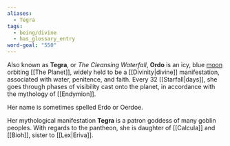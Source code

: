```yaml
---
aliases:
  - Tegra
tags:
  - being/divine
  - has_glossary_entry
word-goal: "550"
---
```

Also known as **Tegra**, or *The Cleansing Waterfall*, **Ordo** is an icy, blue [moon](https://en.wikipedia.org/wiki/Natural_satellite) orbiting [[The Planet]], widely held to be a [[Divinity|divine]] manifestation, associated with water, penitence, and faith. Every 32 [[Starfall|days]], she goes through phases of visibility cast onto the planet, in accordance with the mythology of [[Endymion]].

Her name is sometimes spelled Erdo or Oerdoe.

Her mythological manifestation **Tegra** is a patron goddess of many goblin peoples. With regards to the pantheon, she is daughter of [[Calcula]] and [[Bioh]], sister to [[Lex|Eriva]].